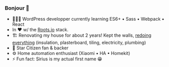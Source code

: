### Bonjour 👋

- 👨🏻‍💻 WordPress developper currently learning ES6+ • Sass • Webpack • React
- In ❤️ w/ the [Roots.io](https://Roots.io) stack.
- 🏗 Renovating my house for about 2 years! Kept the walls, [redoing everything](https://www.instagram.com/siriusrenovation/) (insulation, plasterboard, tiling, electricity, plumbing)
- 👀 Star Citizen fan & backer
- ⚙️ Home automation enthusiast (Xiaomi • HA • Homekit)
- ⚡️ Fun fact: Sirius is my actual first name 😁
